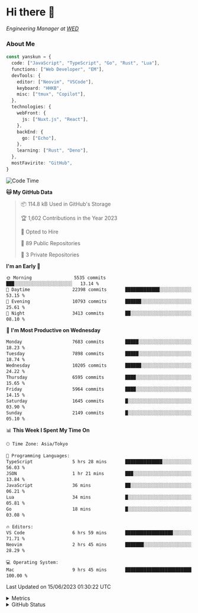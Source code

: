 # Hi there&nbsp;:wave:

<!-- ![Alt text](https://spotify-recently-played-readme.vercel.app/api?user=31kynbuubkiu3r4qh4hjuaglhfay) -->

_Engineering Manager at [WED](https://github.com/wedinc)_

### About Me

```ts
const yanskun = {
  code: ["JavaScript", "TypeScript", "Go", "Rust", "Lua"],
  functions: ["Web Developer", "EM"],
  devTools: {
    editor: ["Neovim", "VSCode"],
    keyboard: "HHKB",
    misc: ["tmux", "Copilot"],
  },
  technologies: {
    webFront: {
      js: ["Nuxt.js", "React"],
    },
    backEnd: {
      go: ["Echo"],
    },
    learning: ["Rust", "Deno"],
  },
  mostFavirite: "GitHub",
}
```

<!--START_SECTION:waka-->
![Code Time](http://img.shields.io/badge/Code%20Time-338%20hrs%2020%20mins-blue)

**🐱 My GitHub Data** 

> 📦 114.8 kB Used in GitHub's Storage 
 > 
> 🏆 1,602 Contributions in the Year 2023
 > 
> 💼 Opted to Hire
 > 
> 📜 89 Public Repositories 
 > 
> 🔑 3 Private Repositories 
 > 
**I'm an Early 🐤** 

```text
🌞 Morning                5535 commits        ███░░░░░░░░░░░░░░░░░░░░░░   13.14 % 
🌆 Daytime                22398 commits       █████████████░░░░░░░░░░░░   53.15 % 
🌃 Evening                10793 commits       ██████░░░░░░░░░░░░░░░░░░░   25.61 % 
🌙 Night                  3413 commits        ██░░░░░░░░░░░░░░░░░░░░░░░   08.10 % 
```
📅 **I'm Most Productive on Wednesday** 

```text
Monday                   7683 commits        █████░░░░░░░░░░░░░░░░░░░░   18.23 % 
Tuesday                  7898 commits        █████░░░░░░░░░░░░░░░░░░░░   18.74 % 
Wednesday                10205 commits       ██████░░░░░░░░░░░░░░░░░░░   24.22 % 
Thursday                 6595 commits        ████░░░░░░░░░░░░░░░░░░░░░   15.65 % 
Friday                   5964 commits        ████░░░░░░░░░░░░░░░░░░░░░   14.15 % 
Saturday                 1645 commits        █░░░░░░░░░░░░░░░░░░░░░░░░   03.90 % 
Sunday                   2149 commits        █░░░░░░░░░░░░░░░░░░░░░░░░   05.10 % 
```


📊 **This Week I Spent My Time On** 

```text
🕑︎ Time Zone: Asia/Tokyo

💬 Programming Languages: 
TypeScript               5 hrs 28 mins       ██████████████░░░░░░░░░░░   56.03 % 
JSON                     1 hr 21 mins        ███░░░░░░░░░░░░░░░░░░░░░░   13.84 % 
JavaScript               36 mins             ██░░░░░░░░░░░░░░░░░░░░░░░   06.21 % 
Lua                      34 mins             █░░░░░░░░░░░░░░░░░░░░░░░░   05.81 % 
Go                       18 mins             █░░░░░░░░░░░░░░░░░░░░░░░░   03.08 % 

🔥 Editors: 
VS Code                  6 hrs 59 mins       ██████████████████░░░░░░░   71.71 % 
Neovim                   2 hrs 45 mins       ███████░░░░░░░░░░░░░░░░░░   28.29 % 

💻 Operating System: 
Mac                      9 hrs 45 mins       █████████████████████████   100.00 % 
```


 Last Updated on 15/06/2023 01:30:22 UTC
<!--END_SECTION:waka-->

<details>
  <summary>Metrics</summary>
  <img src="https://github.com/yanskun/yanskun/blob/main/github-metrics.svg" alt="Metrics">
</details>

<details>
  <summary>GitHub Status</summary>
  <picture>
    <source media="(prefers-color-scheme: dark)" srcset="https://raw.githubusercontent.com/yanskun/yanskun/master/profile-summary-card-output/nord_dark/0-profile-details.svg">
   <img src="https://raw.githubusercontent.com/yanskun/yanskun/master/profile-summary-card-output/default/0-profile-details.svg">
  </picture>
  <br>
  <picture>
    <source media="(prefers-color-scheme: dark)" srcset="https://raw.githubusercontent.com/yanskun/yanskun/master/profile-summary-card-output/nord_dark/1-repos-per-language.svg">
   <img src="https://raw.githubusercontent.com/yanskun/yanskun/master/profile-summary-card-output/default/1-repos-per-language.svg">
  </picture>
  <picture>
    <source media="(prefers-color-scheme: dark)" srcset="https://raw.githubusercontent.com/yanskun/yanskun/master/profile-summary-card-output/nord_dark/2-most-commit-language.svg">
   <img src="https://raw.githubusercontent.com/yanskun/yanskun/master/profile-summary-card-output/default/2-most-commit-language.svg">
  </picture>
  <br>
  <picture>
    <source media="(prefers-color-scheme: dark)" srcset="https://raw.githubusercontent.com/yanskun/yanskun/master/profile-summary-card-output/nord_dark/3-stats.svg">
   <img src="https://raw.githubusercontent.com/yanskun/yanskun/master/profile-summary-card-output/default/3-stats.svg">
  </picture>
  <picture>
    <source media="(prefers-color-scheme: dark)" srcset="https://raw.githubusercontent.com/yanskun/yanskun/master/profile-summary-card-output/nord_dark/4-productive-time.svg">
   <img src="https://raw.githubusercontent.com/yanskun/yanskun/master/profile-summary-card-output/default/4-productive-time.svg">
  </picture>
</details>
